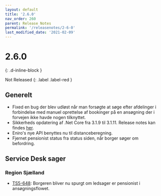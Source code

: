 ```yaml
---
layout: default
title: '2.6.0'
nav_order: 260
parent: Release Notes
permalink: '/releasenotes/2-6-0'
last_modified_date: '2021-02-09'
---
```


# 2.6.0
{: .d-inline-block }

Not Released
{: .label .label-red }

## Generelt
- Fixed en bug der blev udløst når man forsøgte at søge efter afdelinger i forbindelse med manuel oprettelse af bookinger på en ansøgning der i forvejen ikke havde nogen tilknyttet.
- Sikkerheds opdatering af .Net Core fra 3.1.9 til 3.1.11. Release notes kan findes [her](https://github.com/dotnet/core/blob/master/release-notes/3.1/3.1.11/3.1.11.md).
- Eniro's nye API benyttes nu til distanceberegning. 
- Fjernet pensionist status fra status siden, når borger søger om befordring. 

## Service Desk sager

### Region Sjælland
- [TS5-648](https://sd.trifork.com/browse/TS5-648): Borgeren bliver nu spurgt om ledsager er pensionist i ansøgningsflowet.

